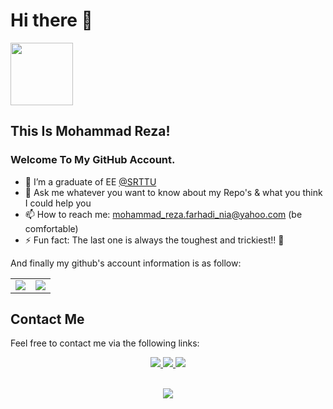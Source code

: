# Hi there 👋

<img src="https://media.giphy.com/media/tPzuDa62ovAI/giphy.gif" width="100px"> 

## This Is Mohammad Reza! 

### Welcome To My GitHub Account.
- 🌱 I’m a graduate of EE [@SRTTU](https://sru.ac.ir)
- 💬 Ask me whatever you want to know about my Repo's & what you think I could help you
- 📫 How to reach me: mohammad_reza.farhadi_nia@yahoo.com (be comfortable)
- ⚡ Fun fact:  The last one is always the toughest and trickiest!! 🤔

And finally my github's account information is as follow:

<table border="0" cellspacing="1" cellpadding="1">
    <tr>
        <td>
            <img src="https://github-readme-stats.vercel.app/api?username=FarhadiNia&show_icons=True&theme=buefy">
        </td>
        <td>
            <img src="https://github-readme-stats.vercel.app/api/top-langs/?username=FarhadiNia&layout=compact&langs_count=5&theme=vue">
        </td>
    </tr>
</table>

## Contact Me
Feel free to contact me via the following links:

<div align="center">
        <a href="https://www.linkedin.com/in/farhadinia/">
            <img src="https://img.icons8.com/doodle/48/000000/linkedin.png">
        </a> 
        <a href="https://FarhadiNia.github.io/" >
            <img src="https://img.icons8.com/doodle/48/000000/github.png">
        </a>
        <a href="https://twitter.com/FarhadiNia0/">
            <img src="https://img.icons8.com/doodle/48/000000/twitter.png">
        </a> 
</div>
<p align=center>
<br>
<img src="https://visitor-badge.glitch.me/badge?page_id=FarhadiNia/FarhadiNia">
</p>
  
<!--
**FarhadiNia/FarhadiNia** is a ✨ _special_ ✨ repository because its `README.md` (this file) appears on your GitHub profile.

Here are some ideas to get you started:


- 🌱 I’m currently learning ...
- 👯 I’m looking to collaborate on ...
- 🤔 I’m looking for help with ...
- 💬 Ask me about ...
- 📫 How to reach me: ...
- 😄 Pronouns: ...
- ⚡ Fun fact: ...
-->
